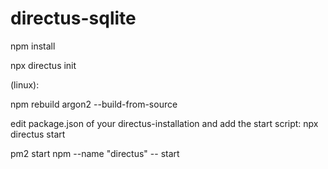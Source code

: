 # directus-sqlite


npm install

npx directus init

(linux):

npm rebuild argon2 --build-from-source

edit package.json of your directus-installation and add the start script: npx directus start

pm2 start npm --name "directus" -- start
